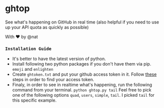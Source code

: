# ghtop

See what's happening on GitHub in real time (also helpful if you need to use up your API quota as quickly as possible)

With :heart: by @nat 

### `Installation Guide`

- It's better to have the latest version of python. 
- Install following two python packages if you don't have them via pip. `emoji` and `enlighten`
- Create `ghtoken.txt` and put your github access token in it. Follow [these](https://docs.github.com/en/free-pro-team@latest/github/authenticating-to-github/creating-a-personal-access-token) steps in order to find your access token.
- Finaly, in order to see in realtime what's happening, run the following command from your terminal. `python ghtop.py tail` Feel free to pick one of the following options `quad`, `users`, `simple`, `tail`. I picked `tail` for this specific example.
